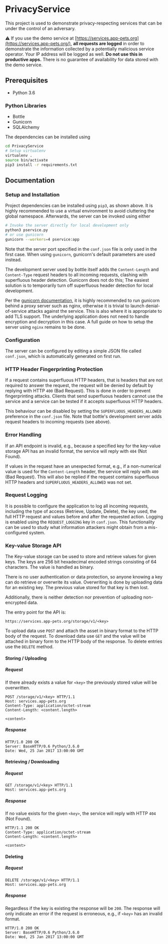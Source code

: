 # PrivacyService

This project is used to demonstrate privacy-respecting services that can be under the control of an adversary.

⚠️ If you use the demo service at [https://services.app-pets.org](https://services.app-pets.org/), **all requests are logged** in order to demonstrate the information collected by a potentially malicious service operator. Your IP address will be logged as well. **Do not use this in productive apps.** There is no guarantee of availability for data stored with the demo service.

## Prerequisites

- Python 3.6

### Python Libraries

- Bottle
- Gunicorn
- SQLAlchemy

The dependencies can be installed using

```sh
cd PrivacyService
# Setup virtualenv
virtualenv .
source bin/activate
pip3 install -r requirements.txt
```

## Documentation

### Setup and Installation

Project dependencies can be installed using `pip3`, as shown above. It is highly recommended to use a virtual environment to avoid cluttering the global namespace. Afterwards, the server can be invoked using either

```sh
# Invoke the server directly for local development only
python3 pservice.py
# or use gunicorn
gunicorn --workers=4 pservice:app
```

Note that the server port specified in the `conf.json` file is only used in the first case. When using `gunicorn`, gunicorn's default parameters are used instead.

The development server used by bottle itself adds the `Content-Length` and `Content-Type` request headers to all incoming requests, clashing with superfluous header detection. Gunicorn does not do this; The easiest solution is to temporarily turn off superfluous header detection for local development.

Per the [gunicorn documentation](http://docs.gunicorn.org/en/stable/deploy.html), it is highly recommended to run gunicorn behind a proxy server such as nginx, otherwise it is trivial to launch denial-of-service attacks against the service. This is also where it is appropriate to add TLS support. The underlying application does not need to handle encryption and decryption in this case. A full guide on how to setup the server using `nginx` remains to be done.

### Configuration

The server can be configured by editing a simple JSON file called `conf.json`, which is automatically generated on first run.

### HTTP Header Fingerprinting Protection

If a request contains superfluous HTTP headers, that is headers that are not required to answer the request, the request will be denied by default by replying with HTTP `400` (Bad Request). This is done in order to prevent fingerprinting attacks. Clients that send superfluous headers cannot use the service and a service can be tested if it accepts superfluous HTTP headers.

This behaviour can be disabled by setting the `SUPERFLUOUS_HEADERS_ALLOWED` preference in the `conf.json` file. Note that bottle's development server adds request headers to incoming requests (see above).

### Error Handling

If an API endpoint is invalid, e.g., because a specified key for the key-value storage API has an invalid format, the service will reply with `404` (Not Found).

If values in the request have an unexpected format, e.g., if a non-numerical value is used for the `Content-Length` header, the service will reply with `400` (Bad Request). This will also be replied if the request contains superfluous HTTP headers and `SUPERFLUOUS_HEADERS_ALLOWED` was not set.

### Request Logging

It is possible to configure the application to log all incoming requests, including the type of access (Retrieve, Update, Delete), the key used, the full HTTP request and values before and after the requested action. Logging is enabled using the `REQUEST_LOGGING` key in `conf.json`. This functionality can be used to study what information attackers might obtain from a mis-configured system.

### Key-value Storage API

The Key-value storage can be used to store and retrieve values for given keys. The keys are 256 bit hexadecimal encoded strings consisting of 64 characters. The value is handled as binary.

There is no user authentication or data protection, so anyone knowing a key can do retrieve or overwrite its value. Overwriting is done by uploading data for an existing key. The previous value stored for that key is then lost.

Additionally, there is neither detection nor prevention of uploading non-encrypted data.

The entry point for the API is:

```
https://services.app-pets.org/storage/v1/<key>
```

To upload data use `POST` and attach the asset in binary format to the HTTP body of the request. To download data use `GET` and the value will be attached in binary form to the HTTP body of the response. To delete entries use the `DELETE` method.

#### Storing / Uploading

##### Request

If there already exists a value for `<key>` the previously stored value will be overwritten.

```http
POST /storage/v1/<key> HTTP/1.1
Host: services.app-pets.org
Content-Type: application/octet-stream
Content-Length: <content.length>

<content>
```

##### Response

```http
HTTP/1.0 200 OK
Server: BaseHTTP/0.6 Python/3.6.0
Date: Wed, 25 Jan 2017 13:00:00 GMT
```

#### Retrieving / Downloading

##### Request

```http
GET /storage/v1/<key> HTTP/1.1
Host: services.app-pets.org
```

##### Response

If no value exists for the given `<key>`, the service will reply with HTTP `404` (Not Found).

```http
HTTP/1.1 200 OK
Content-Type: application/octet-stream
Content-Length: <content.length>

<content>
```

#### Deleting

##### Request

```http
DELETE /storage/v1/<key> HTTP/1.1
Host: services.app-pets.org
```

##### Response

Regardless if the key is existing the response will be `200`. The response will only indicate an error if the request is erroneous, e.g., if `<key>` has an invalid format.

```http
HTTP/1.0 200 OK
Server: BaseHTTP/0.6 Python/3.6.0
Date: Wed, 25 Jan 2017 13:00:00 GMT
```